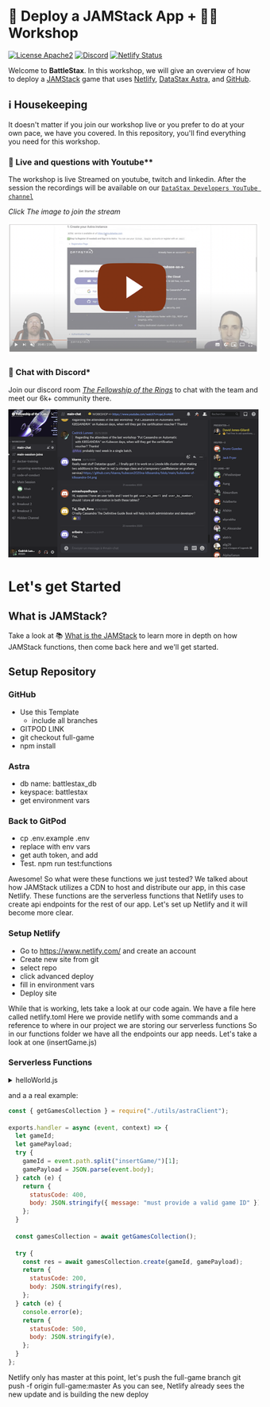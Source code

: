 # 🚀 Deploy a JAMStack App + 🧑‍💻 Workshop

[![License Apache2](https://img.shields.io/hexpm/l/plug.svg)](http://www.apache.org/licenses/LICENSE-2.0)
[![Discord](https://img.shields.io/discord/685554030159593522)](https://discord.com/widget?id=685554030159593522&theme=dark)
[![Netlify Status](https://api.netlify.com/api/v1/badges/e265340f-c6a6-4d7b-b24c-438b87c67876/deploy-status)](https://app.netlify.com/sites/battlestax-tutorial/deploys)

Welcome to **BattleStax**. In this workshop, we will give an overview of how to deploy a [JAMStack](https://jamstack.org/) game that uses [Netlify](https://www.netlify.com/jamstack/), [DataStax Astra](https://dtsx.io/workshop), and [GitHub](https://github.com/). 

## ℹ️ Housekeeping

It doesn't matter if you join our workshop live or you prefer to do at your own pace, we have you covered. In this repository, you'll find everything you need for this workshop.

### 🎥 Live and questions with Youtube**

The workshop is live Streamed on youtube, twitch and linkedin. After the session the recordings will be available on our [`DataStax Developers YouTube channel`](https://www.youtube.com/channel/UCAIQY251avaMv7bBv5PCo-A)

*Click The image to join the stream*

[![stream](./tutorial/workshop-live.png)](https://vimeo.com/datastax/review/478138764/8983f4fca5)

### 💬 Chat with Discord*

Join our discord room [*The Fellowship of the Rings*](https://discord.com/widget?id=685554030159593522&theme=dark) to chat with the team and meet our 6k+ community there.

[![stream](./tutorial/discord.png)](https://discord.com/widget?id=685554030159593522&theme=dark)


# Let's get Started

## What is JAMStack?
Take a look at 📚 [What is the JAMStack](./README_JAM.md) to learn more in depth on how JAMStack functions, then come back here and we'll get started.

## Setup Repository

### GitHub
- Use this Template
  - include all branches
- GITPOD LINK
- git checkout full-game
- npm install

### Astra
- db name: battlestax_db
- keyspace: battlestax
- get environment vars

### Back to GitPod
- cp .env.example .env
- replace with env vars
- get auth token, and add
- Test. npm run test:functions

Awesome!
So what were these functions we just tested?
We talked about how JAMStack utilizes a CDN to host and distribute our app, in this case Netlify. These functions are the serverless functions that Netlify  uses to create api endpoints for the rest of our app. Let's set up Netlify and it will become more clear.


### Setup Netlify
- Go to https://www.netlify.com/ and create an account
- Create new site from git
- select repo
- click advanced deploy
- fill in environment vars
- Deploy site

While that is working, lets take a look at our code again.
We have a file here called netlify.toml
Here we provide netlify with some commands and a reference to where in our project we are storing our serverless functions
So in our functions folder we have all the endpoints our app needs. Let's take a look at one (insertGame.js)

### Serverless Functions

<details>
  <summary>helloWorld.js</summary>
  </br>
  ```javascript
  exports.handler = async (event, context) => {
    // let's return a JSON response that looks like: { hello: "world" }
    return {
      statusCode: 200,
      body: JSON.stringify({ hello: "world" }),
    };
  };
  ```
</details>

and a a real example:

```javascript
const { getGamesCollection } = require("./utils/astraClient");

exports.handler = async (event, context) => {
  let gameId;
  let gamePayload;
  try {
    gameId = event.path.split("insertGame/")[1];
    gamePayload = JSON.parse(event.body);
  } catch (e) {
    return {
      statusCode: 400,
      body: JSON.stringify({ message: "must provide a valid game ID" }),
    };
  }

  const gamesCollection = await getGamesCollection();

  try {
    const res = await gamesCollection.create(gameId, gamePayload);
    return {
      statusCode: 200,
      body: JSON.stringify(res),
    };
  } catch (e) {
    console.error(e);
    return {
      statusCode: 500,
      body: JSON.stringify(e),
    };
  }
};
```


Netlify only has master at this point, let's push the full-game branch
git push -f origin full-game:master
As you can see, Netlify already sees the new update and is building the new deploy




